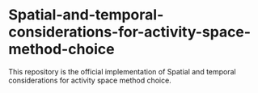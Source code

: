 # Spatial-and-temporal-considerations-for-activity-space-method-choice


This repository is the official implementation of Spatial and temporal considerations for activity space method choice.

